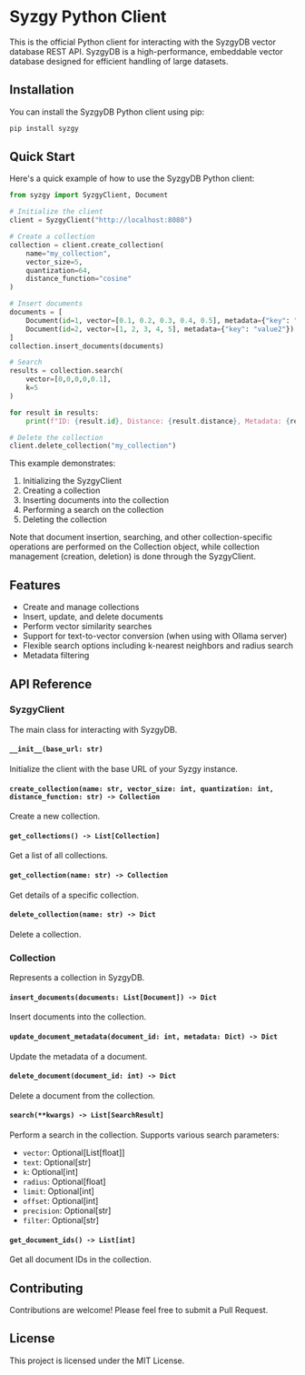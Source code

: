 # Syzgy Python Client

This is the official Python client for interacting with the SyzgyDB vector database REST API. SyzgyDB is a high-performance, embeddable vector database designed for efficient handling of large datasets.

## Installation

You can install the SyzgyDB Python client using pip:

```bash
pip install syzgy
```

## Quick Start

Here's a quick example of how to use the SyzgyDB Python client:

```python
from syzgy import SyzgyClient, Document

# Initialize the client
client = SyzgyClient("http://localhost:8080")

# Create a collection
collection = client.create_collection(
    name="my_collection",
    vector_size=5,
    quantization=64,
    distance_function="cosine"
)

# Insert documents
documents = [
    Document(id=1, vector=[0.1, 0.2, 0.3, 0.4, 0.5], metadata={"key": "value1"}),
    Document(id=2, vector=[1, 2, 3, 4, 5], metadata={"key": "value2"})
]
collection.insert_documents(documents)

# Search
results = collection.search(
    vector=[0,0,0,0,0.1],
    k=5
)

for result in results:
    print(f"ID: {result.id}, Distance: {result.distance}, Metadata: {result.metadata}")

# Delete the collection
client.delete_collection("my_collection")
```

This example demonstrates:

1. Initializing the SyzgyClient
2. Creating a collection
3. Inserting documents into the collection
4. Performing a search on the collection
5. Deleting the collection

Note that document insertion, searching, and other collection-specific operations are performed on the Collection object, while collection management (creation, deletion) is done through the SyzgyClient.

## Features

- Create and manage collections
- Insert, update, and delete documents
- Perform vector similarity searches
- Support for text-to-vector conversion (when using with Ollama server)
- Flexible search options including k-nearest neighbors and radius search
- Metadata filtering

## API Reference

### SyzgyClient

The main class for interacting with SyzgyDB.

#### `__init__(base_url: str)`

Initialize the client with the base URL of your Syzgy instance.

#### `create_collection(name: str, vector_size: int, quantization: int, distance_function: str) -> Collection`

Create a new collection.

#### `get_collections() -> List[Collection]`

Get a list of all collections.

#### `get_collection(name: str) -> Collection`

Get details of a specific collection.

#### `delete_collection(name: str) -> Dict`

Delete a collection.

### Collection

Represents a collection in SyzgyDB.

#### `insert_documents(documents: List[Document]) -> Dict`

Insert documents into the collection.

#### `update_document_metadata(document_id: int, metadata: Dict) -> Dict`

Update the metadata of a document.

#### `delete_document(document_id: int) -> Dict`

Delete a document from the collection.

#### `search(**kwargs) -> List[SearchResult]`

Perform a search in the collection. Supports various search parameters:
- `vector`: Optional[List[float]]
- `text`: Optional[str]
- `k`: Optional[int]
- `radius`: Optional[float]
- `limit`: Optional[int]
- `offset`: Optional[int]
- `precision`: Optional[str]
- `filter`: Optional[str]

#### `get_document_ids() -> List[int]`

Get all document IDs in the collection.

## Contributing

Contributions are welcome! Please feel free to submit a Pull Request.

## License

This project is licensed under the MIT License.

